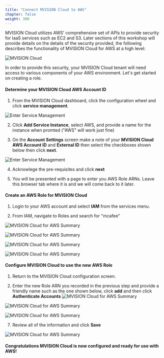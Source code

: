 ```yaml
---
title: "Connect MVISION Cloud to AWS"
chapter: false
weight: 300
---
```


MVISION Cloud utilizes AWS' comprehensive set of APIs to provide security for IaaS services such as EC2 and S3.  Later sections of this workshop will provide details on the details of the security provided, the following describes the functionality of MVISION Cloud for AWS at a high level:

![MVISION Cloud](/images/mfe/mvcforAWS.png?classes=border,shadow)

In order to provide this security, your MVISION Cloud tenant will need access to various components of your AWS environment.  Let's get started on creating a role.

#### Determine your MVISION Cloud AWS Account ID

1.  From the MVISION Cloud dashboard, click the configuration wheel and click **service management**.

  ![Enter Service Management](/images/mfe/clickservicemanagement.png?classes=border,shadow)

2.  Click **Add Service Instance**, select AWS, and provide a name for the instance when promted ("AWS" will work just fine)

3.  On the **Account Settings** screen make a note of your **MVISION Cloud AWS Account ID** and **External ID** then select the checkboxes shown below then click **next**.

  ![Enter Service Management](/images/mfe/mvcsetup01.png?classes=border,shadow)

4.  Acknowlege the pre-requisites and click **next**

5.  You will be presented with a page to enter you AWS Role ARNs.  Leave this browser tab where it is and we will come back to it later.

#### Create an AWS Role for MVISION Cloud

1.  Login to your AWS account and select **IAM** from the services menu.

2.  From IAM, navigate to Roles and search for "mcafee"

  ![MVISION Cloud for AWS Summary](/images/mfe/mvcsetup02.png?classes=border,shadow)

![MVISION Cloud for AWS Summary](/images/mfe/mvcsetup03.png?classes=border,shadow)

![MVISION Cloud for AWS Summary](/images/mfe/mvcsetup04.png?classes=border,shadow)

![MVISION Cloud for AWS Summary](/images/mfe/mvcsetup05.png?classes=border,shadow)

#### Configure MVISION Cloud to use the new AWS Role

1.  Return to the MVISION Cloud configuration screen.

2.  Enter the new Role ARN you recorded in the previous step and provide a friendly name such as the one shown below, click **add** and then click **Authenticate Accounts**
![MVISION Cloud for AWS Summary](/images/mfe/mvcsetup06.png?classes=border,shadow)

![MVISION Cloud for AWS Summary](/images/mfe/mvcsetup07.png?classes=border,shadow)

![MVISION Cloud for AWS Summary](/images/mfe/mvcsetup08.png?classes=border,shadow)

7.  Review all of the information and click **Save**

![MVISION Cloud for AWS Summary](/images/mfe/mvcsetup09.png?classes=border,shadow)

#### Congratulations MVISION Cloud is now configured and ready for use with AWS!